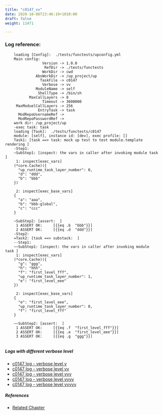 ```yaml
---
title: "c0147_vv"
date: 2020-10-06T23:46:19+1010:00
draft: false
weight: 11471

---
```


### Log reference: <no value>

```
    loading [Config]:  ./tests/functests/upconfig.yml
    Main config:
                 Version -> 1.0.0
                  RefDir -> ./tests/functests
                 WorkDir -> cwd
              AbsWorkDir -> /up_project/up
                TaskFile -> c0147
                 Verbose -> vv
              ModuleName -> self
               ShellType -> /bin/sh
           MaxCallLayers -> 8
                 Timeout -> 3600000
     MaxModuelCallLayers -> 256
               EntryTask -> task
      ModRepoUsernameRef -> 
      ModRepoPasswordRef -> 
    work dir: /up_project/up
    -exec task: task
    loading [Task]:  ./tests/functests/c0147
    module: [self], instance id: [dev], exec profile: []
    Task1: [task ==> task: mock up test to test module.template rendering ]
    -Step1:
    ~SubStep1: [inspect: the vars in caller after invoking module task ]
     1: inspect[exec_vars]
    (*core.Cache)({
      "up_runtime_task_layer_number": 0,
      "d": "ddd",
      "b": "bbb"
    })
    
     2: inspect[exec_base_vars]
    {
      "a": "aaa",
      "b": "bbb-global",
      "c": "ccc"
    }
    
    ~SubStep2: [assert:  ]
     1 ASSERT OK:     [{{eq .b  "bbb"}}]
     2 ASSERT OK:     [{{eq .d  "ddd"}}]
    -Step2:
    =Task2: [task ==> substack:  ]
    --Step1:
    ~~SubStep1: [inspect: the vars in caller after invoking module task ]
     1: inspect[exec_vars]
    (*core.Cache)({
      "g": "ggg",
      "h": "hhh",
      "f": "first_level_fff",
      "up_runtime_task_layer_number": 1,
      "e": "first_level_eee"
    })
    
     2: inspect[exec_base_vars]
    {
      "e": "first_level_eee",
      "up_runtime_task_layer_number": 0,
      "f": "first_level_fff"
    }
    
    ~~SubStep2: [assert:  ]
     1 ASSERT OK:     [{{eq .f  "first_level_fff"}}]
     2 ASSERT OK:     [{{eq .e  "first_level_eee"}}]
     3 ASSERT OK:     [{{eq .g  "ggg"}}]
    
```

##### Logs with different verbose level
* [c0147 log - verbose level v](../../logs/c0147_v)
* [c0147 log - verbose level vv](../../logs/c0147_vv)
* [c0147 log - verbose level vvv](../../logs/c0147_vvv)
* [c0147 log - verbose level vvvv](../../logs/c0147_vvvv)
* [c0147 log - verbose level vvvvv](../../logs/c0147_vvvvv)

##### References
* [Related Chapter](../../vars/c0147)
